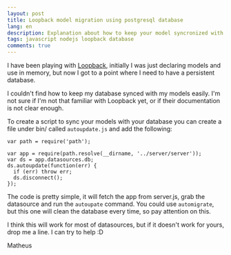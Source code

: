 ```yaml
---
layout: post
title: Loopback model migration using postgresql database
lang: en
description: Explanation about how to keep your model syncronized with the database using Loopback
tags: javascript nodejs loopback database
comments: true
--- 
```


I have been playing with [Loopback](https://strongloop.com/node-js/loopback-framework/), initially I was just declaring models and use in memory, but now I got to a point where I need to have a persistent database. 

I couldn't find how to keep my database synced with my models easily. I'm not sure if I'm not that familiar with Loopback yet, or if their documentation is not clear enough. 

To create a script to sync your models with your database you can create a file under bin/ called `autoupdate.js` and add the following:

```
var path = require('path');

var app = require(path.resolve(__dirname, '../server/server'));
var ds = app.datasources.db;
ds.autoupdate(function(err) {
  if (err) throw err;
  ds.disconnect();
});
```

The code is pretty simple, it will fetch the app from server.js, grab the datasource and run the `autoupate` command. You could use `automigrate`, but this one will clean the database every time, so pay attention on this.

I think this will work for most of datasources, but if it doesn't work for yours, drop me a line. I can try to help :D


Matheus